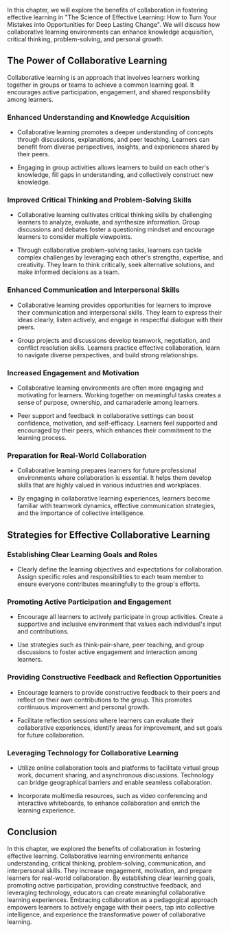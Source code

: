 
In this chapter, we will explore the benefits of collaboration in fostering effective learning in "The Science of Effective Learning: How to Turn Your Mistakes into Opportunities for Deep Lasting Change". We will discuss how collaborative learning environments can enhance knowledge acquisition, critical thinking, problem-solving, and personal growth.

The Power of Collaborative Learning
-----------------------------------

Collaborative learning is an approach that involves learners working together in groups or teams to achieve a common learning goal. It encourages active participation, engagement, and shared responsibility among learners.

### Enhanced Understanding and Knowledge Acquisition

* Collaborative learning promotes a deeper understanding of concepts through discussions, explanations, and peer teaching. Learners can benefit from diverse perspectives, insights, and experiences shared by their peers.

* Engaging in group activities allows learners to build on each other's knowledge, fill gaps in understanding, and collectively construct new knowledge.

### Improved Critical Thinking and Problem-Solving Skills

* Collaborative learning cultivates critical thinking skills by challenging learners to analyze, evaluate, and synthesize information. Group discussions and debates foster a questioning mindset and encourage learners to consider multiple viewpoints.

* Through collaborative problem-solving tasks, learners can tackle complex challenges by leveraging each other's strengths, expertise, and creativity. They learn to think critically, seek alternative solutions, and make informed decisions as a team.

### Enhanced Communication and Interpersonal Skills

* Collaborative learning provides opportunities for learners to improve their communication and interpersonal skills. They learn to express their ideas clearly, listen actively, and engage in respectful dialogue with their peers.

* Group projects and discussions develop teamwork, negotiation, and conflict resolution skills. Learners practice effective collaboration, learn to navigate diverse perspectives, and build strong relationships.

### Increased Engagement and Motivation

* Collaborative learning environments are often more engaging and motivating for learners. Working together on meaningful tasks creates a sense of purpose, ownership, and camaraderie among learners.

* Peer support and feedback in collaborative settings can boost confidence, motivation, and self-efficacy. Learners feel supported and encouraged by their peers, which enhances their commitment to the learning process.

### Preparation for Real-World Collaboration

* Collaborative learning prepares learners for future professional environments where collaboration is essential. It helps them develop skills that are highly valued in various industries and workplaces.

* By engaging in collaborative learning experiences, learners become familiar with teamwork dynamics, effective communication strategies, and the importance of collective intelligence.

Strategies for Effective Collaborative Learning
-----------------------------------------------

### Establishing Clear Learning Goals and Roles

* Clearly define the learning objectives and expectations for collaboration. Assign specific roles and responsibilities to each team member to ensure everyone contributes meaningfully to the group's efforts.

### Promoting Active Participation and Engagement

* Encourage all learners to actively participate in group activities. Create a supportive and inclusive environment that values each individual's input and contributions.

* Use strategies such as think-pair-share, peer teaching, and group discussions to foster active engagement and interaction among learners.

### Providing Constructive Feedback and Reflection Opportunities

* Encourage learners to provide constructive feedback to their peers and reflect on their own contributions to the group. This promotes continuous improvement and personal growth.

* Facilitate reflection sessions where learners can evaluate their collaborative experiences, identify areas for improvement, and set goals for future collaboration.

### Leveraging Technology for Collaborative Learning

* Utilize online collaboration tools and platforms to facilitate virtual group work, document sharing, and asynchronous discussions. Technology can bridge geographical barriers and enable seamless collaboration.

* Incorporate multimedia resources, such as video conferencing and interactive whiteboards, to enhance collaboration and enrich the learning experience.

Conclusion
----------

In this chapter, we explored the benefits of collaboration in fostering effective learning. Collaborative learning environments enhance understanding, critical thinking, problem-solving, communication, and interpersonal skills. They increase engagement, motivation, and prepare learners for real-world collaboration. By establishing clear learning goals, promoting active participation, providing constructive feedback, and leveraging technology, educators can create meaningful collaborative learning experiences. Embracing collaboration as a pedagogical approach empowers learners to actively engage with their peers, tap into collective intelligence, and experience the transformative power of collaborative learning.
